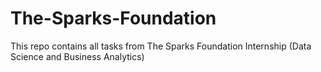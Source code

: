 # The-Sparks-Foundation
This repo contains all tasks from The Sparks Foundation Internship (Data Science and Business Analytics)
